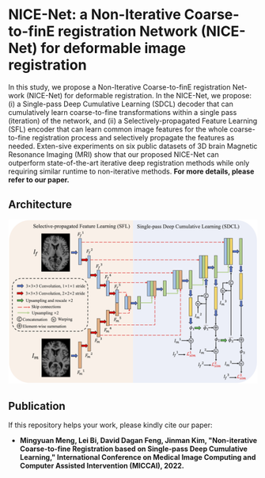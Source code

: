 # NICE-Net: a Non-Iterative Coarse-to-finE registration Network (NICE-Net) for deformable image registration
In this study, we propose a Non-Iterative Coarse-to-finE registration Net-work (NICE-Net) for deformable registration. In the NICE-Net, we propose: (i) a Single-pass Deep Cumulative Learning (SDCL) decoder that can cumulatively learn coarse-to-fine transformations within a single pass (iteration) of the network, and (ii) a Selectively-propagated Feature Learning (SFL) encoder that can learn common image features for the whole coarse-to-fine registration process and selectively propagate the features as needed. Exten-sive experiments on six public datasets of 3D brain Magnetic Resonance Imaging (MRI) show that our proposed NICE-Net can outperform state-of-the-art iterative deep registration methods while only requiring similar runtime to non-iterative methods.
**For more details, please refer to our paper.**

## Architecture
![architecture](https://github.com/MungoMeng/Registration-NICE-Net/blob/master/Figure/architecture.png)

## Publication
If this repository helps your work, please kindly cite our paper:
* **Mingyuan Meng, Lei Bi, David Dagan Feng, Jinman Kim, "Non-iterative Coarse-to-fine Registration based on Single-pass Deep Cumulative Learning," International Conference on Medical Image Computing and Computer Assisted Intervention (MICCAI), 2022.**
